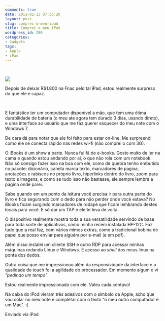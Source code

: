 ```yaml
---
comments: true
date: 2011-02-15 07:36:20
layout: post
slug: comprei-o-meu-ipad
title: Comprei o meu iPad
wordpress_id: 280
categories:
- Gadgets
tags:
- Apple
- iPad
---
```


 




[![](http://adilsoncarvalho.com.br/blog/wp-content/uploads/2011/02/size_590_ipad-loja.jpg)](http://adilsoncarvalho.com.br/blog/wp-content/uploads/2011/02/size_590_ipad-loja.jpg)




Depois de deixar R$1.800 na Fnac pelo tal iPad, estou realmente surpreso do que ele e capaz.




 




E fantástico ter um computador disponível a mão, que tem uma ótima durabilidade de bateria (o meu ate agora tem durado 3 dias, usando direto), e uma interface ao usuário que me faz querer esquecer do meu note com o Windows 7.

<!-- more -->

De cara dá para notar que ele foi feito para estar on-line. Me surpreendi como ele se conecta rápido nas redes wi-fi (não comprei o com 3G).




O iBooks é um show a parte. Nunca fui fã de e-books. Gosto muito de ler na cama e quando estou andando por aí, o que não rola com um notebook. Não só consigo fazer isso na boa com ele, como de quebra tenho embutido no pacote: dicionário, caneta marca texto, marcadores de pagina, anotações e rabiscos no próprio livro, hiperlinks dentro do livro, zoom para texto e imagens, e como se tudo isso não bastasse, ele sempre lembra a página onde parei.




Sabe quando em um ponto da leitura você precisa ir para outra parte do livro e fica segurando com o dedo para não perder onde você estava? No iBooks ficam surgindo marcadores de rodapé que ficam lembrando destes locais para você. E só dar um TAP e ele te leva de volta.




O dispositivo realmente mostra toda a sua versatilidade servindo de base para toda sorte de aplicativos, como minha recém instalada HP-12C. Faz tudo que a real faz, com vários mimos extras, como a tradicional bobina de papel que posso enviar para alguém por e-mail (e em pdf).




Além disso instalei um cliente SSH e outro RDP para acessar minhas máquinas rodando Linux e Windows. É acesso ao _shell_ dos meus linux na ponta dos dedos.




Outra coisa que me impressionou além da responsividade da interface e a qualidade do touch foi a agilidade do processador. Em momento algum o vi _"pedindo um tempo"_.




Estou realmente impressionado com ele. Valeu cada centavo!




Na caixa do iPod vieram três adesivos com o símbolo da Apple, acho que vou colar no meu note e completar com o texto "o meu outro computador e um Mac". :)




Enviado via iPad
